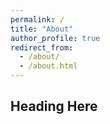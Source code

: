 ```yaml
---
permalink: /
title: "About"
author_profile: true
redirect_from: 
  - /about/
  - /about.html
---
```


## Heading Here